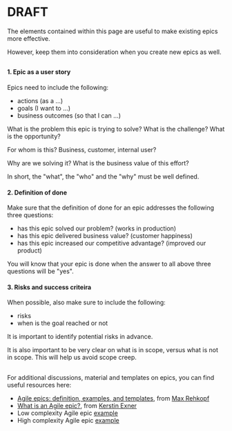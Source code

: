 # DRAFT

The elements contained within this page are useful to make existing epics more effective.

However, keep them into consideration when you create new epics as well.

##

#### 1. Epic as a user story 

Epics need to include the following:
  - actions (as a ...)
  - goals (I want to ...)
  - business outcomes (so that I can ...)

What is the problem this epic is trying to solve? What is the challenge? What is the opportunity?

For whom is this? Business, customer, internal user?

Why are we solving it? What is the business value of this effort?

In short, the "what", the "who" and the "why" must be well defined.


#### 2. Definition of done

Make sure that the definition of done for an epic addresses the following three questions:
  - has this epic solved our problem? (works in production)
  - has this epic delivered business value? (customer happiness)
  - has this epic increased our competitive advantage? (improved our product)

You will know that your epic is done when the answer to all above three questions will be "yes".


#### 3. Risks and success criteira

When possible, also make sure to include the following:
  - risks
  - when is the goal reached or not

It is important to identify potential risks in advance.

It is also important to be very clear on what is in scope, versus what is not in scope. This will help us avoid scope creep.


##

For additional discussions, material and templates on epics, you can find useful resources here:
  - [Agile epics: definition, examples, and templates](https://www.atlassian.com/agile/project-management/epics), from [Max Rehkopf](https://www.linkedin.com/in/maxrehkopf)
  - [What is an Agile epic?](https://theproductmanager.com/topics/agile-epic/), from [Kerstin Exner](https://uk.linkedin.com/in/kerstinexner)
  - Low complexity Agile epic [example](https://theproductmanager.com/wp-content/uploads/2022/05/agile-epic-infographic-1-03-2048x1322.png)
  - High complexity Agile epic [example](https://checkpointech.com/wp-content/uploads/2018/09/jiracore.png)
